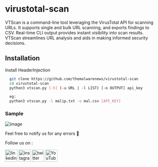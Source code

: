 # virustotal-scan
VTScan is a command-line tool leveraging the VirusTotal API for scanning URLs. It supports single and bulk URL scanning, and exports findings to CSV. Real-time CLI output provides instant visibility into scan results. VTScan streamlines URL analysis and aids in making informed security decisions.

## Installation

Install HeaderInjection

```bash
  git clone https://github.com/themalwarenews/virustotal-scan
  cd virustotal-scan
  python3 vtscan.py [-h] (-u URL | -l LIST) [-o OUTPUT] api_key

  eg:
  python3 vtscan.py -l malip.txt -o mal.csv [API_KEY]    
```

 ### Sample 
![image](https://github.com/themalwarenews/virustotal-scan/assets/100226024/303d26a3-bd04-48c4-bc75-c1908f374489)

Feel free to notify us for any errors :slightly_smiling_face:
  
  Follow us on :

[<img src='https://user-images.githubusercontent.com/100226024/229274315-c12a320c-cf5b-44da-ae6d-f3811957663d.svg' alt='linkedin' height='40'>](https://www.linkedin.com/in/anonsharan/) 	 [<img src='https://user-images.githubusercontent.com/100226024/229274268-453d1eec-4d98-4dad-80c8-885b4c6d0854.svg' alt='instagram' height='40'>](https://www.instagram.com/hackwithsharan/)  [<img src='https://user-images.githubusercontent.com/100226024/229274348-8af09e55-c563-4e0c-9118-59af0fda9df9.svg' alt='twitter' height='40'>](https://twitter.com/anon_sharzzk)  [<img src='https://user-images.githubusercontent.com/100226024/229274377-07f7c7d2-2cf9-4bfc-8727-0eba0eb4cfe4.svg' alt='YouTube' height='40'>](https://www.youtube.com/channel/ByteTheories)

